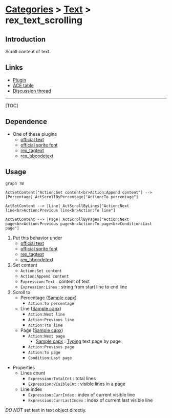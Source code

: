 # [Categories](categories.index.html) > [Text](text.index.html) > rex_text_scrolling

## Introduction

Scroll content of text.

## Links

- [Plugin](https://rexrainbow.github.io/C2RexDoc/repo/rex_text_scrolling.7z)
- [ACE table](https://rexrainbow.github.io/C2RexDoc/c2rexpluginsACE/behavior_rex_text_scrolling.html)
- [Discussion thread](https://www.scirra.com/forum/behavior-scrolling-for-text-sprite-font-plugin_t70175)


----

[TOC]

## Dependence

- One of these plugins
  - [official text](https://www.scirra.com/manual/116/text)
  - [official sprite font](https://www.scirra.com/manual/166/sprite-font)
  - [rex_tagtext](rex_tagtext.html)
  - [rex_bbcodetext](rex_bbcodetext.html)

## Usage

```mermaid
graph TB

ActSetContent["Action:Set content<br>Action:Append content"] --> |Percentage| ActScrollByPercentage["Action:To percentage"]

ActSetContent --> |Line| ActScrollByLines["Action:Next line<br>Action:Previous line<br>Action:To line"]

ActSetContent --> |Page| ActScrollByPages["Action:Next page<br>Action:Previous page<br>Action:To page<br>Condition:Last page"]
```

1. Put this behavior under
   - [official text](https://www.scirra.com/manual/116/text)
   - [official sprite font](https://www.scirra.com/manual/166/sprite-font)
   - [rex_tagtext](rex_tagtext.html)
   - [rex_bbcodetext](rex_bbcodetext.html)
2. Set content
   - `Action:Set content`
   - `Action:Append content`
   - `Expression:Text` : content of text
   - `Expression:Lines` : string from start line to end line
3. Scroll to
   - Percentage  ([Sample capx](https://1drv.ms/u/s!Am5HlOzVf0kHgjlVjnJEr9medikG))
     - `Action:To percentage`
   - Line  ([Sample capx](https://1drv.ms/u/s!Am5HlOzVf0kHgjr2V3KH0n3AZb05))
     - `Action:Next line`
     - `Action:Previous line`
     - `Action:Tto line`
   - Page  ([Sample capx](https://1drv.ms/u/s!Am5HlOzVf0kHhB6SDGiRFZPUgfPy))
     - `Action:Next page`
       - [Sample capx](https://onedrive.live.com/redir?resid=7497FD5EC94476E!543&authkey=!AGMFvkNzNVQGiBE&ithint=file%2c.capx) : [Typing](rex_text_typing.html) text page by page
     - `Action:Previous page`
     - `Action:To page`
     - `Condition:Last page`

- Properties
  - Lines count
    - `Expression:TotalCnt` : total lines
    - `Expression:VisibleCnt` : visible lines in a page
  - Line index
    - `Expression:CurrIndex` : index of current visible line
    - `Expression:CurrLastIndex` : index of current last visible line

*DO NOT* set text in text object directly.